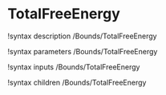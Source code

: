 <!-- MOOSE Documentation Stub: Remove this when content is added. -->

# TotalFreeEnergy
!syntax description /Bounds/TotalFreeEnergy

!syntax parameters /Bounds/TotalFreeEnergy

!syntax inputs /Bounds/TotalFreeEnergy

!syntax children /Bounds/TotalFreeEnergy
